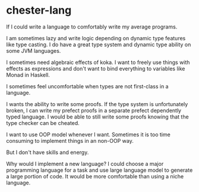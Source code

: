 # chester-lang

If I could write a language to comfortably write my average programs.

I am sometimes lazy and write logic depending on dynamic type features like type casting. I do have a great type system and dynamic type ability on some JVM languages.

I sometimes need algebraic effects of koka. I want to freely use things with effects as expressions and don't want to bind everything to variables like Monad in Haskell.

I sometimes feel uncomfortable when types are not first-class in a language.

I wants the ability to write some proofs. If the type system is unfortunately broken, I can write my prefect proofs in a separate prefect dependently typed language. I would be able to still write some proofs knowing that the type checker can be cheated.

I want to use OOP model whenever I want. Sometimes it is too time consuming to implement things in an non-OOP way.

But I don't have skills and energy.

Why would I implement a new language? I could choose a major programming language for a task and use large language model to generate a large portion of code. It would be more comfortable than using a niche language.